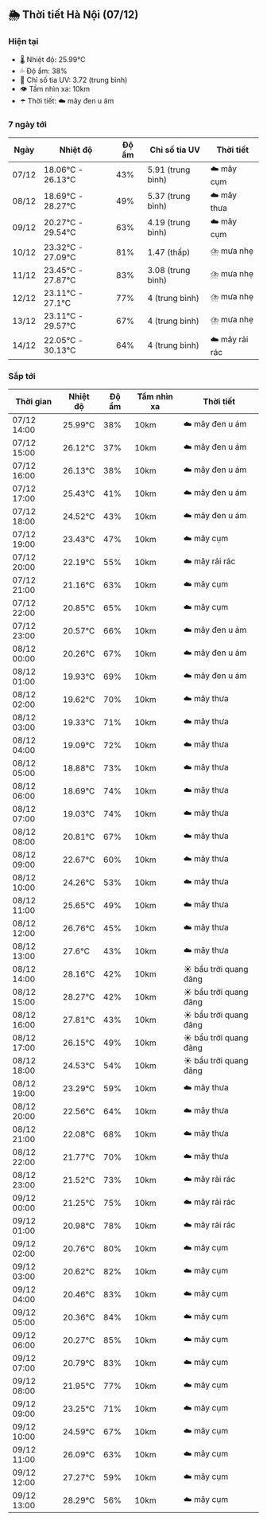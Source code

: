 ## 🌦️ Thời tiết Hà Nội (07/12)

### Hiện tại

- 🌡️ Nhiệt độ: 25.99℃
- 💦 Độ ẩm: 38%
- 🌟 Chỉ số tia UV: 3.72 (trung bình)
- 👁️ Tầm nhìn xa: 10km
- ☂️ Thời tiết: ☁️ mây đen u ám

### 7 ngày tới

| Ngày | Nhiệt độ | Độ ẩm | Chỉ số tia UV | Thời tiết |
| --- | --- | --- | --- | --- |
| 07/12 | 18.06℃ - 26.13℃ | 43% | 5.91 (trung bình) | ☁️ mây cụm |
| 08/12 | 18.69℃ - 28.27℃ | 49% | 5.37 (trung bình) | ☁️ mây thưa |
| 09/12 | 20.27℃ - 29.54℃ | 63% | 4.19 (trung bình) | ☁️ mây cụm |
| 10/12 | 23.32℃ - 27.09℃ | 81% | 1.47 (thấp) | ⛈️ mưa nhẹ |
| 11/12 | 23.45℃ - 27.87℃ | 83% | 3.08 (trung bình) | ⛈️ mưa nhẹ |
| 12/12 | 23.11℃ - 27.1℃ | 77% | 4 (trung bình) | ⛈️ mưa nhẹ |
| 13/12 | 23.11℃ - 29.57℃ | 67% | 4 (trung bình) | ⛈️ mưa nhẹ |
| 14/12 | 22.05℃ - 30.13℃ | 64% | 4 (trung bình) | ☁️ mây rải rác |

### Sắp tới

| Thời gian | Nhiệt độ | Độ ẩm | Tầm nhìn xa | Thời tiết |
| --- | --- | --- | --- | --- |
| 07/12 14:00 | 25.99℃ | 38% | 10km | ☁️ mây đen u ám |
| 07/12 15:00 | 26.12℃ | 37% | 10km | ☁️ mây đen u ám |
| 07/12 16:00 | 26.13℃ | 38% | 10km | ☁️ mây đen u ám |
| 07/12 17:00 | 25.43℃ | 41% | 10km | ☁️ mây đen u ám |
| 07/12 18:00 | 24.52℃ | 43% | 10km | ☁️ mây đen u ám |
| 07/12 19:00 | 23.43℃ | 47% | 10km | ☁️ mây cụm |
| 07/12 20:00 | 22.19℃ | 55% | 10km | ☁️ mây rải rác |
| 07/12 21:00 | 21.16℃ | 63% | 10km | ☁️ mây cụm |
| 07/12 22:00 | 20.85℃ | 65% | 10km | ☁️ mây cụm |
| 07/12 23:00 | 20.57℃ | 66% | 10km | ☁️ mây đen u ám |
| 08/12 00:00 | 20.26℃ | 67% | 10km | ☁️ mây đen u ám |
| 08/12 01:00 | 19.93℃ | 69% | 10km | ☁️ mây đen u ám |
| 08/12 02:00 | 19.62℃ | 70% | 10km | ☁️ mây thưa |
| 08/12 03:00 | 19.33℃ | 71% | 10km | ☁️ mây thưa |
| 08/12 04:00 | 19.09℃ | 72% | 10km | ☁️ mây thưa |
| 08/12 05:00 | 18.88℃ | 73% | 10km | ☁️ mây thưa |
| 08/12 06:00 | 18.69℃ | 74% | 10km | ☁️ mây thưa |
| 08/12 07:00 | 19.03℃ | 74% | 10km | ☁️ mây thưa |
| 08/12 08:00 | 20.81℃ | 67% | 10km | ☁️ mây thưa |
| 08/12 09:00 | 22.67℃ | 60% | 10km | ☁️ mây thưa |
| 08/12 10:00 | 24.26℃ | 53% | 10km | ☁️ mây thưa |
| 08/12 11:00 | 25.65℃ | 49% | 10km | ☁️ mây thưa |
| 08/12 12:00 | 26.76℃ | 45% | 10km | ☁️ mây thưa |
| 08/12 13:00 | 27.6℃ | 43% | 10km | ☁️ mây thưa |
| 08/12 14:00 | 28.16℃ | 42% | 10km | ☀️ bầu trời quang đãng |
| 08/12 15:00 | 28.27℃ | 42% | 10km | ☀️ bầu trời quang đãng |
| 08/12 16:00 | 27.81℃ | 43% | 10km | ☀️ bầu trời quang đãng |
| 08/12 17:00 | 26.15℃ | 49% | 10km | ☀️ bầu trời quang đãng |
| 08/12 18:00 | 24.53℃ | 54% | 10km | ☀️ bầu trời quang đãng |
| 08/12 19:00 | 23.29℃ | 59% | 10km | ☁️ mây thưa |
| 08/12 20:00 | 22.56℃ | 64% | 10km | ☁️ mây thưa |
| 08/12 21:00 | 22.08℃ | 68% | 10km | ☁️ mây thưa |
| 08/12 22:00 | 21.77℃ | 70% | 10km | ☁️ mây thưa |
| 08/12 23:00 | 21.52℃ | 73% | 10km | ☁️ mây rải rác |
| 09/12 00:00 | 21.25℃ | 75% | 10km | ☁️ mây rải rác |
| 09/12 01:00 | 20.98℃ | 78% | 10km | ☁️ mây rải rác |
| 09/12 02:00 | 20.76℃ | 80% | 10km | ☁️ mây cụm |
| 09/12 03:00 | 20.62℃ | 82% | 10km | ☁️ mây cụm |
| 09/12 04:00 | 20.46℃ | 83% | 10km | ☁️ mây cụm |
| 09/12 05:00 | 20.36℃ | 84% | 10km | ☁️ mây cụm |
| 09/12 06:00 | 20.27℃ | 85% | 10km | ☁️ mây cụm |
| 09/12 07:00 | 20.79℃ | 83% | 10km | ☁️ mây cụm |
| 09/12 08:00 | 21.95℃ | 77% | 10km | ☁️ mây cụm |
| 09/12 09:00 | 23.25℃ | 71% | 10km | ☁️ mây cụm |
| 09/12 10:00 | 24.59℃ | 67% | 10km | ☁️ mây cụm |
| 09/12 11:00 | 26.09℃ | 63% | 10km | ☁️ mây cụm |
| 09/12 12:00 | 27.27℃ | 59% | 10km | ☁️ mây cụm |
| 09/12 13:00 | 28.29℃ | 56% | 10km | ☁️ mây cụm |
